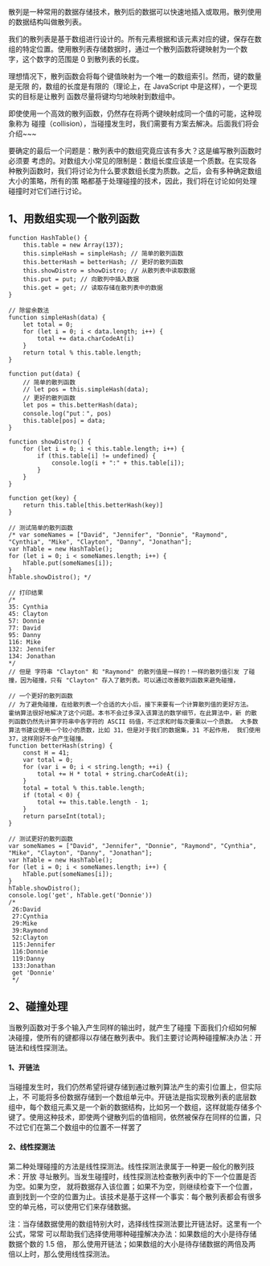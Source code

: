 散列是一种常用的数据存储技术，散列后的数据可以快速地插入或取用。散列使用的数据结构叫做散列表。

我们的散列表是基于数组进行设计的。所有元素根据和该元素对应的键，保存在数组的特定位置。使用散列表存储数据时，通过一个散列函数将键映射为一个数 字，这个数字的范围是 0 到散列表的长度。

理想情况下，散列函数会将每个键值映射为一个唯一的数组索引。然而，键的数量是无限 的，数组的长度是有限的（理论上，在 JavaScript 中是这样），一个更现实的目标是让散列 函数尽量将键均匀地映射到数组中。

即使使用一个高效的散列函数，仍然存在将两个键映射成同一个值的可能，这种现象称为 碰撞（collision），当碰撞发生时，我们需要有方案去解决。后面我们将会介绍~~~

要确定的最后一个问题是：散列表中的数组究竟应该有多大？这是编写散列函数时必须要 考虑的。对数组大小常见的限制是：数组长度应该是一个质数。在实现各种散列函数时，我们将讨论为什么要求数组长度为质数。之后，会有多种确定数组大小的策略，所有的策 略都基于处理碰撞的技术，因此，我们将在讨论如何处理碰撞时对它们进行讨论。

## 1、用数组实现一个散列函数
```
function HashTable() {
	this.table = new Array(137);
	this.simpleHash = simpleHash; // 简单的散列函数
	this.betterHash = betterHash; // 更好的散列函数
	this.showDistro = showDistro; // 从散列表中读取数据
	this.put = put; // 向散列中插入数据
	this.get = get; // 读取存储在散列表中的数据
}

// 除留余数法
function simpleHash(data) {
	let total = 0;
	for (let i = 0; i < data.length; i++) {
		total += data.charCodeAt(i)
	}
	return total % this.table.length;
}

function put(data) {
	// 简单的散列函数
	// let pos = this.simpleHash(data);
	// 更好的散列函数
	let pos = this.betterHash(data);
	console.log("put：", pos)
	this.table[pos] = data;
}

function showDistro() {
	for (let i = 0; i < this.table.length; i++) {
		if (this.table[i] != undefined) {
			console.log(i + ":" + this.table[i]);
		}
	}
}

function get(key) {
	return this.table[this.betterHash(key)]
}

// 测试简单的散列函数
/* var someNames = ["David", "Jennifer", "Donnie", "Raymond", "Cynthia", "Mike", "Clayton", "Danny", "Jonathan"];
var hTable = new HashTable();
for (let i = 0; i < someNames.length; i++) {
	hTable.put(someNames[i]);
}
hTable.showDistro(); */

// 打印结果
/* 
35: Cynthia 
45: Clayton 
57: Donnie 
77: David 
95: Danny 
116: Mike 
132: Jennifer 
134: Jonathan
*/
// 但是 字符串 "Clayton" 和 "Raymond" 的散列值是一样的！一样的散列值引发 了碰撞，因为碰撞，只有 "Clayton" 存入了散列表。可以通过改善散列函数来避免碰撞，

// 一个更好的散列函数
// 为了避免碰撞，在给散列表一个合适的大小后，接下来要有一个计算散列值的更好方法。 霍纳算法很好地解决了这个问题。本书不会过多深入该算法的数学细节，在此算法中，新 的散列函数仍然先计算字符串中各字符的 ASCII 码值，不过求和时每次要乘以一个质数。 大多数算法书建议使用一个较小的质数，比如 31，但是对于我们的数据集，31 不起作用， 我们使用 37，这样刚好不会产生碰撞。
function betterHash(string) {
	const H = 41;
	var total = 0;
	for (var i = 0; i < string.length; ++i) {
		total += H * total + string.charCodeAt(i);
	}
	total = total % this.table.length;
	if (total < 0) {
		total += this.table.length - 1;
	}
	return parseInt(total);
}

// 测试更好的散列函数
var someNames = ["David", "Jennifer", "Donnie", "Raymond", "Cynthia", "Mike", "Clayton", "Danny", "Jonathan"];
var hTable = new HashTable();
for (let i = 0; i < someNames.length; i++) {
	hTable.put(someNames[i]);
}
hTable.showDistro();
console.log('get', hTable.get('Donnie'))
/* 
 26:David    
 27:Cynthia  
 29:Mike     
 39:Raymond  
 52:Clayton  
 115:Jennifer
 116:Donnie  
 119:Danny   
 133:Jonathan
 get 'Donnie'
 */
```

## 2、碰撞处理
当散列函数对于多个输入产生同样的输出时，就产生了碰撞
下面我们介绍如何解决碰撞，使所有的键都得以存储在散列表中。我们主要讨论两种碰撞解决办法：开链法和线性探测法。
#### 1、开链法
当碰撞发生时，我们仍然希望将键存储到通过散列算法产生的索引位置上，但实际上，不 可能将多份数据存储到一个数组单元中。开链法是指实现散列表的底层数组中，每个数组元素又是一个新的数据结构，比如另一个数组，这样就能存储多个键了。使用这种技术，即使两个键散列后的值相同，依然被保存在同样的位置，只不过它们在第二个数组中的位置不一样罢了
#### 2、线性探测法
第二种处理碰撞的方法是线性探测法。线性探测法隶属于一种更一般化的散列技术：开放 寻址散列。当发生碰撞时，线性探测法检查散列表中的下一个位置是否为空。如果为空， 就将数据存入该位置；如果不为空，则继续检查下一个位置，直到找到一个空的位置为止。该技术是基于这样一个事实：每个散列表都会有很多空的单元格，可以使用它们来存储数据。

注：当存储数据使用的数组特别大时，选择线性探测法要比开链法好。这里有一个公式，常常 可以帮助我们选择使用哪种碰撞解决办法：如果数组的大小是待存储数据个数的 1.5 倍， 那么使用开链法；如果数组的大小是待存储数据的两倍及两倍以上时，那么使用线性探测法。


